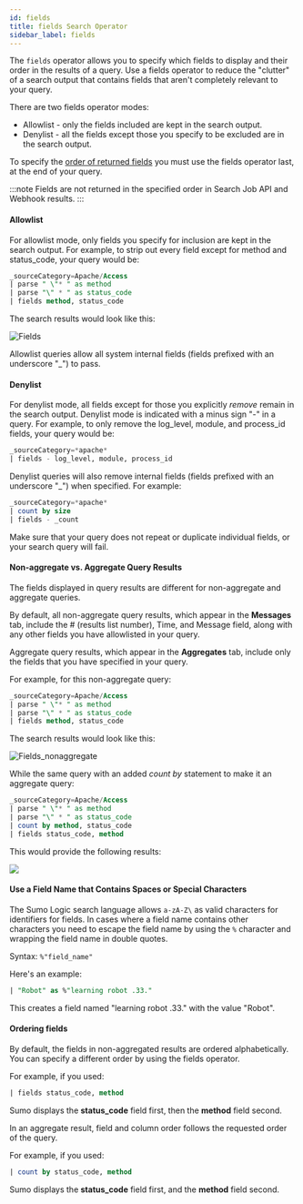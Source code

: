 ```yaml
---
id: fields
title: fields Search Operator
sidebar_label: fields
---
```




The `fields` operator allows you to specify which fields to display and their order in the results of a query. Use a fields operator to reduce the "clutter" of a search output that contains fields that aren't completely relevant to your query.

There are two fields operator modes:

* Allowlist - only the fields included are kept in the search output.
* Denylist - all the fields except those you specify to be excluded are in the search output.

To specify the [order of returned fields](#ordering-fields) you must use the fields operator last, at the end of your query.

:::note
Fields are not returned in the specified order in Search Job API and Webhook results.
:::

#### Allowlist

For allowlist mode, only fields you specify for inclusion are kept in the search output. For example, to strip out every field except for method and status_code, your query would be:

```sql
_sourceCategory=Apache/Access
| parse " \"* " as method
| parse "\" * " as status_code
| fields method, status_code
```

The search results would look like this:  

![Fields](/img/search/searchquerylanguage/search-operators/Fields.png)

Allowlist queries allow all system internal fields (fields prefixed with an underscore "_") to pass.

#### Denylist

For denylist mode, all fields except for those you explicitly *remove* remain in the search output. Denylist mode is indicated with a minus sign "-" in a query. For example, to only remove the log_level, module, and process_id fields, your query would be:

```sql
_sourceCategory=*apache*
| fields - log_level, module, process_id
```

Denylist queries will also remove internal fields (fields prefixed with an underscore "_") when specified. For example:

```sql
_sourceCategory=*apache*
| count by size
| fields - _count
```

Make sure that your query does not repeat or duplicate individual fields, or your search query will fail. 

#### Non-aggregate vs. Aggregate Query Results

The fields displayed in query results are different for non-aggregate and aggregate queries.

By default, all non-aggregate query results, which appear in the **Messages** tab, include the # (results list number), Time, and Message field, along with any other fields you have allowlisted in your query.

Aggregate query results, which appear in the **Aggregates** tab, include only the fields that you have specified in your query.

For example, for this non-aggregate query:

```sql
_sourceCategory=Apache/Access
| parse " \"* " as method
| parse "\" * " as status_code
| fields method, status_code
```

The search results would look like this:

![Fields_nonaggregate](/img/search/searchquerylanguage/search-operators/Fields_nonaggr.png)

While the same query with an added *count by* statement to make it an aggregate query:

```sql
_sourceCategory=Apache/Access
| parse " \"* " as method
| parse "\" * " as status_code
| count by method, status_code
| fields status_code, method
```

This would provide the following results:

![](/img/reuse/query-search/fields_operator_aggregate.png)

#### Use a Field Name that Contains Spaces or Special Characters

The Sumo Logic search language allows `a-zA-Z\` as valid characters for identifiers for fields. In cases where a field name contains other characters you need to escape the field name by using the `%` character and wrapping the field name in double quotes. 

Syntax: `%"field_name"`

Here's an example:

```sql
| "Robot" as %"learning robot .33."
```

This creates a field named "learning robot .33." with the value "Robot".

#### Ordering fields

By default, the fields in non-aggregated results are ordered alphabetically. You can specify a different order by using the fields operator.

For example, if you used:

```sql
| fields status_code, method
```

Sumo displays the **status_code** field first, then the **method** field second.

In an aggregate result, field and column order follows the requested order of the query.

For example, if you used:

```sql
| count by status_code, method
```

Sumo displays the **status_code** field first, and the **method** field second.
